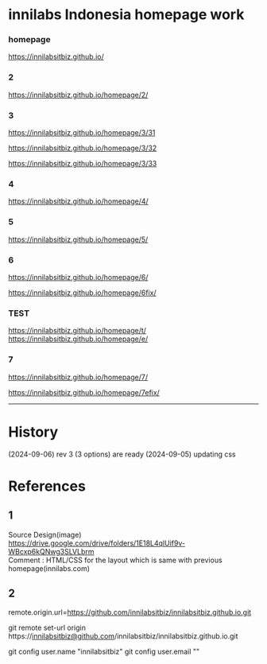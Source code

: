 # innilabs Indonesia homepage work

### homepage

https://innilabsitbiz.github.io/

### 2

https://innilabsitbiz.github.io/homepage/2/


### 3

https://innilabsitbiz.github.io/homepage/3/31

https://innilabsitbiz.github.io/homepage/3/32

https://innilabsitbiz.github.io/homepage/3/33


### 4

https://innilabsitbiz.github.io/homepage/4/


### 5

https://innilabsitbiz.github.io/homepage/5/


### 6

https://innilabsitbiz.github.io/homepage/6/

https://innilabsitbiz.github.io/homepage/6fix/


### TEST

https://innilabsitbiz.github.io/homepage/t/
https://innilabsitbiz.github.io/homepage/e/


### 7

https://innilabsitbiz.github.io/homepage/7/

https://innilabsitbiz.github.io/homepage/7efix/


---

# History

(2024-09-06) rev 3 (3 options) are ready
(2024-09-05) updating css

# References

## 1

Source Design(image) https://drive.google.com/drive/folders/1E18L4qlUif9v-WBcxp6kQNwg3SLVLbrm
<br />Comment : HTML/CSS for the layout which is same with previous homepage(innilabs.com)

## 2

remote.origin.url=https://github.com/innilabsitbiz/innilabsitbiz.github.io.git

git remote set-url origin https://innilabsitbiz@github.com/innilabsitbiz/innilabsitbiz.github.io.git

git config user.name "innilabsitbiz"
git config user.email ""
